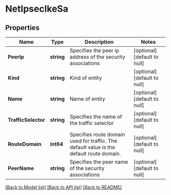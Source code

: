 # NetIpsecIkeSa

## Properties
Name | Type | Description | Notes
------------ | ------------- | ------------- | -------------
**PeerIp** | **string** | Specifies the peer ip address of the security associations | [optional] [default to null]
**Kind** | **string** | Kind of entity | [optional] [default to null]
**Name** | **string** | Name of entity | [optional] [default to null]
**TrafficSelector** | **string** | Specifies the name of the traffic selector | [optional] [default to null]
**RouteDomain** | **int64** | Specifies route domain used for traffic. The default value is the default route domain. | [optional] [default to null]
**PeerName** | **string** | Specifies the peer name of the security associations | [optional] [default to null]

[[Back to Model list]](../README.md#documentation-for-models) [[Back to API list]](../README.md#documentation-for-api-endpoints) [[Back to README]](../README.md)


